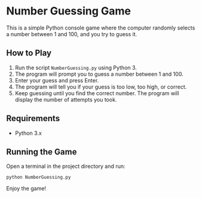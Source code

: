 # Number Guessing Game

This is a simple Python console game where the computer randomly selects a number between 1 and 100, and you try to guess it.

## How to Play
1. Run the script `NumberGuessing.py` using Python 3.
2. The program will prompt you to guess a number between 1 and 100.
3. Enter your guess and press Enter.
4. The program will tell you if your guess is too low, too high, or correct.
5. Keep guessing until you find the correct number. The program will display the number of attempts you took.

## Requirements
- Python 3.x

## Running the Game
Open a terminal in the project directory and run:

```
python NumberGuessing.py
```

Enjoy the game!
